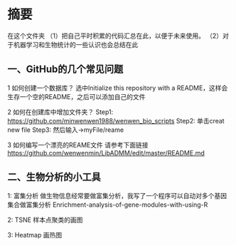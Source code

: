 # 摘要
在这个文件夹
（1）把自己平时积累的代码汇总在此，以便于未来使用。
（2）对于机器学习和生物统计的一些认识也会总结在此

## 一、GitHub的几个常见问题
1 如何创建一个数据库？
选中Initialize this repository with a README，这样会生存一个空的README，之后可以添加自己的文件

2 如何在创建库中增加文件夹？
Step1:
https://github.com/minwenwen1988/wenwen_bio_scripts
Step2: 单击creat new file
Step3: 然后输入->myFile/reame

3 如何编写一个漂亮的REAME文件
请参考下面链接
https://github.com/wenwenmin/LibADMM/edit/master/README.md

##  二、生物分析的小工具
1: 富集分析
做生物信息经常要做富集分析，我写了一个程序可以自动对多个基因集合做富集分析
Enrichment-analysis-of-gene-modules-with-using-R

2: TSNE 样本点聚类的画图

3: Heatmap 画热图
